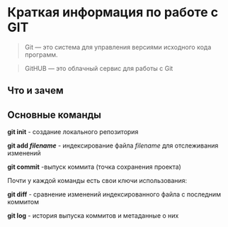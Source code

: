 # Краткая информация по работе с GIT
> Git — это система для управления версиями исходного кода программ.

> GitHUB — это облачный сервис для работы с Git

## Что и зачем

## Основные команды
**git init** - создание локального репозитория

**git add *filename*** - индексирование файла *filename* для отслеживания изменений

**git commit** -выпуск коммита (точка сохранения проекта)

Почти у каждой команды есть свои ключи использования:

**git diff** - сравнение изменений индексированного файла с последним коммитом

**git log** - история выпуска коммитов и метаданные о них
